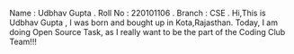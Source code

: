 Name : Udbhav Gupta                                                                                      .
Roll No : 220101106                                                                                      .
Branch : CSE                                                                                             .
Hi,This is Udbhav Gupta , I was born and bought up in Kota,Rajasthan.
Today, I am doing Open Source Task, as I really want to be the part of the Coding Club Team!!!
